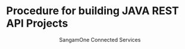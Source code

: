 <h1>Procedure for building JAVA REST API Projects</h1>
<p align="center">SangamOne Connected Services</p>

